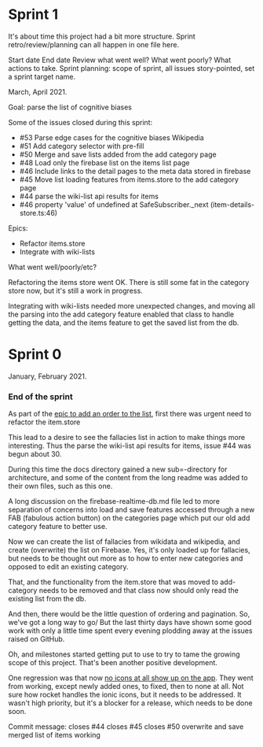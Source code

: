 # Sprint 1

It's about time this project had a bit more structure. Sprint retro/review/planning can all happen in one file here.

Start date
End date
Review
what went well?
What went poorly?
What actions to take.
Sprint planning: scope of sprint, all issues story-pointed, set a sprint target name.

March, April 2021.

Goal: parse the list of cognitive biases

Some of the issues closed during this sprint:

- #53 Parse edge cases for the cognitive biases Wikipedia
- #51 Add category selector with pre-fill
- #50 Merge and save lists added from the add category page
- #48 Load only the firebase list on the items list page
- #46 Include links to the detail pages to the meta data stored in firebase
- #45 Move list loading features from items.store to the add category page
- #44 parse the wiki-list api results for items
- #46 property 'value' of undefined at SafeSubscriber.\_next (item-details-store.ts:46)

Epics:

- Refactor items.store
- Integrate with wiki-lists

What went well/poorly/etc?

Refactoring the items store went OK. There is still some fat in the category store now, but it's still a work in progress.

Integrating with wiki-lists needed more unexpected changes, and moving all the parsing into the add category feature enabled that class to handle getting the data, and the items feature to get the saved list from the db.

# Sprint 0

January, February 2021.

### End of the sprint

As part of the [epic to add an order to the list](https://github.com/timofeysie/khipu/issues/42), first there was urgent need to refactor the item.store

This lead to a desire to see the fallacies list in action to make things more interesting. Thus the parse the wiki-list api results for items, issue #44 was begun about 30.

During this time the docs directory gained a new sub=-directory for architecture, and some of the content from the long readme was added to their own files, such as this one.

A long discussion on the firebase-realtime-db.md file led to more separation of concerns into load and save features accessed through a new FAB (fabulous action button) on the categories page which put our old add category feature to better use.

Now we can create the list of fallacies from wikidata and wikipedia, and create (overwrite) the list on Firebase. Yes, it's only loaded up for fallacies, but needs to be thought out more as to how to enter new categories and opposed to edit an existing category.

That, and the functionality from the item.store that was moved to add-category needs to be removed and that class now should only read the existing list from the db.

And then, there would be the little question of ordering and pagination. So, we've got a long way to go/ But the last thirty days have shown some good work with only a little time spent every evening plodding away at the issues raised on GitHub.

Oh, and milestones started getting put to use to try to tame the growing scope of this project. That's been another positive development.

One regression was that now [no icons at all show up on the app](https://github.com/timofeysie/khipu/issues/47). They went from working, except newly added ones, to fixed, then to none at all. Not sure how rocket handles the ionic icons, but it needs to be addressed. It wasn't high priority, but it's a blocker for a release, which needs to be done soon.

Commit message: closes #44 closes #45 closes #50 overwrite and save merged list of items working
